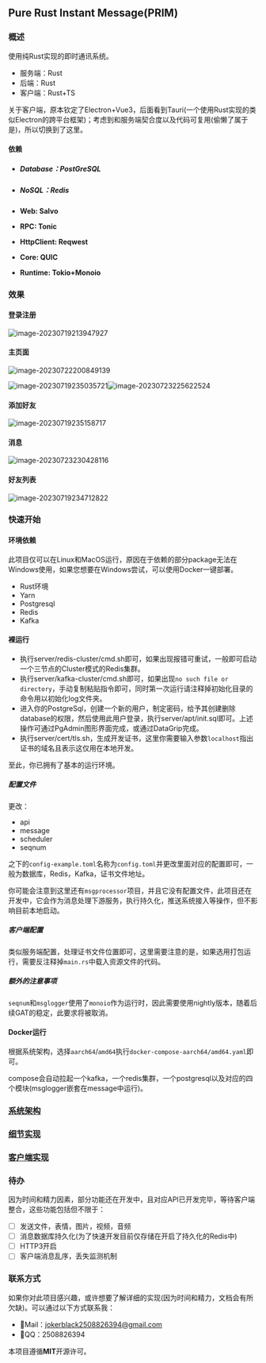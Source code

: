 ## Pure Rust Instant Message(PRIM)

### 概述

使用纯Rust实现的即时通讯系统。

- 服务端：Rust
- 后端：Rust
- 客户端：Rust+TS

关于客户端，原本钦定了Electron+Vue3，后面看到Tauri(一个使用Rust实现的类似Electron的跨平台框架)；考虑到和服务端契合度以及代码可复用(偷懒了属于是)，所以切换到了这里。

#### 依赖

- ##### Database：PostGreSQL

- ##### NoSQL：Redis

- **Web: Salvo**

- **RPC: Tonic**

- **HttpClient: Reqwest**

- **Core: QUIC**

- **Runtime: Tokio+Monoio**

### 效果

#### 登录注册

![image-20230719213947927](./doc/image-20230719213947927.png)

#### 主页面

![image-20230722200849139](./doc/image-20230722200849139.png)

![image-20230719235035721](./doc/image-20230719235035721.png)![image-20230723225622524](./doc/image-20230723225622524.png)

#### 添加好友

![image-20230719235158717](./doc/image-20230719235158717.png)

#### 消息

![image-20230723230428116](./doc/image-20230723230428116.png)

#### 好友列表

![image-20230719234712822](./doc/image-20230719234712822.png)

### 快速开始

#### 环境依赖

此项目仅可以在Linux和MacOS运行，原因在于依赖的部分package无法在Windows使用，如果您想要在Windows尝试，可以使用Docker一键部署。

- Rust环境
- Yarn
- Postgresql
- Redis
- Kafka

#### 裸运行

- 执行server/redis-cluster/cmd.sh即可，如果出现报错可重试，一般即可启动一个三节点的Cluster模式的Redis集群。
- 执行server/kafka-cluster/cmd.sh即可，如果出现`no such file or directory`，手动复制粘贴指令即可，同时第一次运行请注释掉初始化目录的命令用以初始化log文件夹。
- 进入你的PostgreSql，创建一个新的用户，制定密码，给予其创建删除database的权限，然后使用此用户登录，执行server/apt/init.sql即可。上述操作可通过PgAdmin图形界面完成，或通过DataGrip完成。
- 执行server/cert/tls.sh，生成开发证书，这里你需要输入参数`localhost`指出证书的域名且表示这仅用在本地开发。

至此，你已拥有了基本的运行环境。

##### 配置文件

更改：

- api
- message
- scheduler
- seqnum

之下的`config-example.toml`名称为`config.toml`并更改里面对应的配置即可，一般为数据库，Redis，Kafka，证书文件地址。

你可能会注意到这里还有`msgprocessor`项目，并且它没有配置文件，此项目还在开发中，它会作为消息处理下游服务，执行持久化，推送系统接入等操作，但不影响目前本地启动。

##### 客户端配置

类似服务端配置，处理证书文件位置即可，这里需要注意的是，如果选用打包运行，需要反注释掉`main.rs`中载入资源文件的代码。

##### 额外的注意事项

`seqnum`和`msglogger`使用了`monoio`作为运行时，因此需要使用nightly版本，随着后续GAT的稳定，此要求将被取消。

#### Docker运行

根据系统架构，选择`aarch64`/`amd64`执行`docker-compose-aarch64/amd64.yaml`即可。

compose会自动拉起一个kafka，一个redis集群，一个postgresql以及对应的四个模块(msglogger嵌套在message中运行)。

### [系统架构](./doc/1.md)

### [细节实现](./doc/2.md)

### [客户端实现](./doc/3.md)

### 待办

因为时间和精力因素，部分功能还在开发中，且对应API已开发完毕，等待客户端整合，这些功能包括但不限于：

 - [ ] 发送文件，表情，图片，视频，音频
 - [ ] 消息数据库持久化(为了快速开发目前仅存储在开启了持久化的Redis中)
 - [ ] HTTP3开启
 - [ ] 客户端消息乱序，丢失监测机制

### 联系方式

如果你对此项目感兴趣，或许想要了解详细的实现(因为时间和精力，文档会有所欠缺)。可以通过以下方式联系我：

- 📧Mail：jokerblack2508826394@gmail.com
- 🐧QQ：2508826394

本项目遵循**MIT**开源许可。
